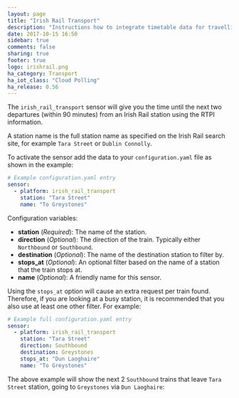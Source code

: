 ```yaml
---
layout: page
title: "Irish Rail Transport"
description: "Instructions how to integrate timetable data for travelling on Irish Rail within Home Assistant."
date: 2017-10-15 16:50
sidebar: true
comments: false
sharing: true
footer: true
logo: irishrail.png
ha_category: Transport
ha_iot_class: "Cloud Polling"
ha_release: 0.56
---
```



The `irish_rail_transport` sensor will give you the time until the next two departures (within 90 minutes) from an Irish Rail station using the RTPI information.

A station name is the full station name as specified on the Irish Rail search site, for example `Tara Street` or `Dublin Connolly`.

To activate the sensor add the data to your `configuration.yaml` file as shown in the example:

```yaml
# Example configuration.yaml entry
sensor:
  - platform: irish_rail_transport
    station: "Tara Street"
    name: "To Greystones"
```

Configuration variables:

- **station** (*Required*): The name of the station.
- **direction** (*Optional*): The direction of the train. Typically either `Northbound` or `Southbound`.
- **destination** (*Optional*): The name of the destination station to filter by.
- **stops_at** (*Optional*): An optional filter based on the name of a station that the train stops at.
- **name** (*Optional*): A friendly name for this sensor.

Using the `stops_at` option will cause an extra request per train found. Therefore, if you are looking at a busy station, it is recommended that you also use at least one other filter. For example:

```yaml
# Example full configuration.yaml entry
sensor:
  - platform: irish_rail_transport
    station: "Tara Street"
    direction: Southbound
    destination: Greystones
    stops_at: "Dun Laoghaire"
    name: "To Greystones"
```

The above example will show the next 2 `Southbound` trains that leave `Tara Street` station, going to `Greystones` via `Dun Laoghaire`:
